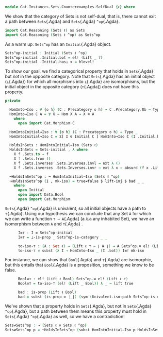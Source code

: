 <!--
```agda
open import Cat.Prelude
open import Cat.Instances.Sets using (Sets^op-is-category)
open import Cat.Instances.Sets.Cocomplete using (Sets-initial)
open import Cat.Diagram.Initial
```
-->

```agda
module Cat.Instances.Sets.Counterexamples.SelfDual {ℓ} where
```

We show that the category of Sets is not self-dual, that is, there cannot exit a path between `Sets`{.Agda} and `Sets`{.Agda} `^op`{.Agda}.

```agda
import Cat.Reasoning (Sets ℓ) as Sets
import Cat.Reasoning (Sets ℓ ^op) as Sets^op
```

As a warm up: `Sets^op` has an `Initial`{.Agda} object.

```agda
Sets^op-initial : Initial (Sets ℓ ^op)
Sets^op-initial .Initial.bot = el! (Lift _ ⊤)
Sets^op-initial .Initial.has⊥ x = hlevel!
```
To show our goal, we find a categorical property that holds in `Sets`{.Agda} but _not_ in the opposite category.
Note that `Sets`{.Agda} has an initial object (`⊥`{.Agda}) for which all morphisms into `⊥`{.Agda} are isomorphisms,
but the initial object in the opposite category (`⊤`{.Agda}) does not have this property.
```agda
private

  HomInto→Iso : ∀ {o h} (C : Precategory o h) → C .Precategory.Ob → Type _
  HomInto→Iso C A = ∀ X → Hom X A → X ≅ A
    where
      open import Cat.Morphism C

  HomIntoInitial→Iso : ∀ {o h} (C : Precategory o h) → Type _
  HomIntoInitial→Iso C = Σ[ I ∈ Initial C ] HomInto→Iso C (I .Initial.bot)

  HoldsInSets : HomIntoInitial→Iso (Sets ℓ)
  HoldsInSets = Sets-initial , λ where 
    X f .Sets.to → f
    X f .Sets.from () 
    X f .Sets.inverses .Sets.Inverses.invl → ext λ ()
    X f .Sets.inverses .Sets.Inverses.invr → ext λ x → absurd (f x .Lift.lower)

  ¬HoldsInSets^op : ¬ HomIntoInitial→Iso (Sets ℓ ^op)
  ¬HoldsInSets^op (I , mk-iso) = true≠false $ lift-inj $ bad _ _
    where
      open Initial
      open import Data.Bool
      open import Cat.Morphism
```
`Sets`{.Agda} `^op`{.Agda} is univalent, so all initial objects have a path to `⊤`{.Agda}. Using our hypothesis
we can conclude that any Set `A` for which we can write a function `⊤ → A`{.Agda} (a.k.a any inhabited Set), we have an isomorphism between `A` and `⊤`{.Agda} .
```agda
      I≡⊤ : I ≡ Sets^op-initial
      I≡⊤ = ⊥-is-prop _ Sets^op-is-category _ _

      to-iso-⊤ : (A : Set ℓ) → (Lift ℓ ⊤ → ∣ A ∣) → A Sets^op.≅ el! (Lift ℓ ⊤)
      to-iso-⊤ = subst (λ I → HomInto→Iso _ (I .bot)) I≡⊤ mk-iso
```
For instance, we can show that `Bool`{.Agda} and `⊤`{.Agda} are isomorphic, but this entails that `Bool`{.Agda} is a proposition, something we know to be false.
```agda
      Bool≅⊤ : el! (Lift ℓ Bool) Sets^op.≅ el! (Lift ℓ ⊤)
      Bool≅⊤ = to-iso-⊤ (el! (Lift _ Bool)) λ _ → lift true

      bad : is-prop (Lift ℓ Bool)
      bad = subst (is-prop ⊙ ∣_∣) (sym (Univalent.iso→path Sets^op-is-category Bool≅⊤)) hlevel!
```

We've shown that a property holds in `Sets`{.Agda}, but not in `Sets`{.Agda} `^op`{.Agda}, but a path between them means this property must hold in `Sets`{.Agda} `^op`{.Agda} as well,
so we have a contradiction!

```agda
Sets≠Sets^op : ¬ (Sets ℓ ≡ Sets ℓ ^op)
Sets≠Sets^op p = ¬HoldsInSets^op (subst HomIntoInitial→Iso p HoldsInSets)

```
  
